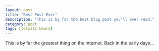 ```yaml
---
layout: post
title: "Best Post Ever"
description: "This is by far the best blog post you'll ever read."
category: post
tags: [lolcats bears]
---
```


This is by far the greatest thing on the internet. Back in the early days...
